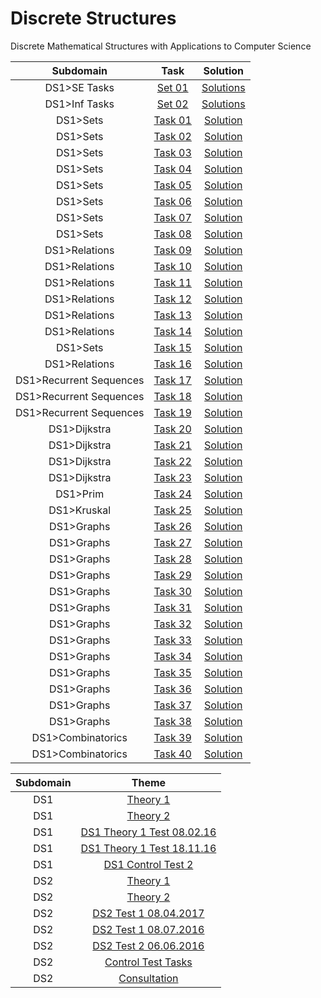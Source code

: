 # Discrete Structures
Discrete Mathematical Structures with Applications to Computer Science

Subdomain|Task|Solution
:-:|:-:|:-:
DS1>SE Tasks|[Set 01](https://github.com/andy489/Discrete_Structures/blob/master/DS%201%20Tasks/DS1%20Tasks%201%20from%20SE.pdf)|[Solutions](https://github.com/andy489/Discrete_Structures/blob/master/DS%201%20Tasks/DS1%20Tasks%201%20from%20SE.pdf)
DS1>Inf Tasks|[Set 02](https://github.com/andy489/Discrete_Structures/blob/master/DS%201%20Tasks/DS1%20Tasks%201%20from%20Inf.pdf)|[Solutions](https://github.com/andy489/Discrete_Structures/blob/master/DS%201%20Tasks/DS1%20Tasks%201%20from%20Inf.pdf)
DS1>Sets|[Task 01](https://github.com/andy489/Discrete_Structures/blob/master/DS%201%20Tasks/Task%2001.pdf)|[Solution](https://github.com/andy489/Discrete_Structures/blob/master/DS%201%20Tasks/Task%2001.pdf)
DS1>Sets|[Task 02](https://github.com/andy489/Discrete_Structures/blob/master/DS%201%20Tasks/Task%2002.pdf)|[Solution](https://github.com/andy489/Discrete_Structures/blob/master/DS%201%20Tasks/Task%2002.pdf)
DS1>Sets|[Task 03](https://github.com/andy489/Discrete_Structures/blob/master/DS%201%20Tasks/Task%2003.pdf)|[Solution](https://github.com/andy489/Discrete_Structures/blob/master/DS%201%20Tasks/Task%2003.pdf)
DS1>Sets|[Task 04](https://github.com/andy489/Discrete_Structures/blob/master/DS%201%20Tasks/Task%2004.pdf)|[Solution](https://github.com/andy489/Discrete_Structures/blob/master/DS%201%20Tasks/Task%2004.pdf)
DS1>Sets|[Task 05](https://github.com/andy489/Discrete_Structures/blob/master/DS%201%20Tasks/Task%2005.pdf)|[Solution](https://github.com/andy489/Discrete_Structures/blob/master/DS%201%20Tasks/Task%2005.pdf)
DS1>Sets|[Task 06](https://github.com/andy489/Discrete_Structures/blob/master/DS%201%20Tasks/Task%2006.pdf)|[Solution](https://github.com/andy489/Discrete_Structures/blob/master/DS%201%20Tasks/Task%2006.pdf)
DS1>Sets|[Task 07](https://github.com/andy489/Discrete_Structures/blob/master/DS%201%20Tasks/Task%2007.pdf)|[Solution](https://github.com/andy489/Discrete_Structures/blob/master/DS%201%20Tasks/Task%2007.pdf)
DS1>Sets|[Task 08](https://github.com/andy489/Discrete_Structures/blob/master/DS%201%20Tasks/Task%2008.pdf)|[Solution](https://github.com/andy489/Discrete_Structures/blob/master/DS%201%20Tasks/Task%2008.pdf)
DS1>Relations|[Task 09](https://github.com/andy489/Discrete_Structures/blob/master/DS%201%20Tasks/Task%2009.pdf)|[Solution](https://github.com/andy489/Discrete_Structures/blob/master/DS%201%20Tasks/Task%2009.pdf)
DS1>Relations|[Task 10](https://github.com/andy489/Discrete_Structures/blob/master/DS%201%20Tasks/Task%2010.pdf)|[Solution](https://github.com/andy489/Discrete_Structures/blob/master/DS%201%20Tasks/Task%2010.pdf)
DS1>Relations|[Task 11](https://github.com/andy489/Discrete_Structures/blob/master/DS%201%20Tasks/Task%2011.pdf)|[Solution](https://github.com/andy489/Discrete_Structures/blob/master/DS%201%20Tasks/Task%2011.pdf)
DS1>Relations|[Task 12](https://github.com/andy489/Discrete_Structures/blob/master/DS%201%20Tasks/Task%2012.pdf)|[Solution](https://github.com/andy489/Discrete_Structures/blob/master/DS%201%20Tasks/Task%2012.pdf)
DS1>Relations|[Task 13](https://github.com/andy489/Discrete_Structures/blob/master/DS%201%20Tasks/Task%2013.pdf)|[Solution](https://github.com/andy489/Discrete_Structures/blob/master/DS%201%20Tasks/Task%2013.pdf)
DS1>Relations|[Task 14](https://github.com/andy489/Discrete_Structures/blob/master/DS%201%20Tasks/Task%2014.pdf)|[Solution](https://github.com/andy489/Discrete_Structures/blob/master/DS%201%20Tasks/Task%2014.pdf)
DS1>Sets|[Task 15](https://github.com/andy489/Discrete_Structures/blob/master/DS%201%20Tasks/Task%2015.pdf)|[Solution](https://github.com/andy489/Discrete_Structures/blob/master/DS%201%20Tasks/Task%2015.pdf)
DS1>Relations|[Task 16](https://github.com/andy489/Discrete_Structures/blob/master/DS%201%20Tasks/Task%2016.pdf)|[Solution](https://github.com/andy489/Discrete_Structures/blob/master/DS%201%20Tasks/Task%2016.pdf)
DS1>Recurrent Sequences|[Task 17](https://github.com/andy489/Discrete_Structures/blob/master/DS1%20Recurrent%20Sequences/Task%2017.pdf)|[Solution](https://github.com/andy489/Discrete_Structures/blob/master/DS1%20Recurrent%20Sequences/Task%2017.pdf)
DS1>Recurrent Sequences|[Task 18](https://github.com/andy489/Discrete_Structures/blob/master/DS1%20Recurrent%20Sequences/Task%2018.pdf)|[Solution](https://github.com/andy489/Discrete_Structures/blob/master/DS1%20Recurrent%20Sequences/Task%2018.pdf)
DS1>Recurrent Sequences|[Task 19](https://github.com/andy489/Discrete_Structures/blob/master/DS1%20Recurrent%20Sequences/Task%2019.pdf)|[Solution](https://github.com/andy489/Discrete_Structures/blob/master/DS1%20Recurrent%20Sequences/Task%2019.pdf)
DS1>Dijkstra|[Task 20](https://github.com/andy489/Discrete_Structures/blob/master/DS1%20Dijkstra/Task%2020.pdf)|[Solution](https://github.com/andy489/Discrete_Structures/blob/master/DS1%20Dijkstra/Task%2020.pdf)
DS1>Dijkstra|[Task 21](https://github.com/andy489/Discrete_Structures/blob/master/DS1%20Dijkstra/Task%2021.pdf)|[Solution](https://github.com/andy489/Discrete_Structures/blob/master/DS1%20Dijkstra/Task%2021.pdf)
DS1>Dijkstra|[Task 22](https://github.com/andy489/Discrete_Structures/blob/master/DS1%20Dijkstra/Task%2022.pdf)|[Solution](https://github.com/andy489/Discrete_Structures/blob/master/DS1%20Dijkstra/Task%2022.pdf)
DS1>Dijkstra|[Task 23](https://github.com/andy489/Discrete_Structures/blob/master/DS1%20Dijkstra/Task%2023.pdf)|[Solution](https://github.com/andy489/Discrete_Structures/blob/master/DS1%20Dijkstra/Task%2023.pdf)
DS1>Prim|[Task 24](https://github.com/andy489/Discrete_Structures/blob/master/DS1%20Prim/Task%2024.pdf)|[Solution](https://github.com/andy489/Discrete_Structures/blob/master/DS1%20Prim/Task%2024.pdf)
DS1>Kruskal|[Task 25](https://github.com/andy489/Discrete_Structures/blob/master/DS1%20Kruskal/Task%2025.pdf)|[Solution](https://github.com/andy489/Discrete_Structures/blob/master/DS1%20Kruskal/Task%2025.pdf)
DS1>Graphs|[Task 26](https://github.com/andy489/Discrete_Structures/blob/master/DS1%20Graphs/Task%2026.pdf)|[Solution](https://github.com/andy489/Discrete_Structures/blob/master/DS1%20Graphs/Task%2026.pdf)
DS1>Graphs|[Task 27](https://github.com/andy489/Discrete_Structures/blob/master/DS1%20Graphs/Task%2027.pdf)|[Solution](https://github.com/andy489/Discrete_Structures/blob/master/DS1%20Graphs/Task%2027.pdf)
DS1>Graphs|[Task 28](https://github.com/andy489/Discrete_Structures/blob/master/DS1%20Graphs/Task%2028.pdf)|[Solution](https://github.com/andy489/Discrete_Structures/blob/master/DS1%20Graphs/Task%2028.pdf)
DS1>Graphs|[Task 29](https://github.com/andy489/Discrete_Structures/blob/master/DS1%20Graphs/Task%2029.pdf)|[Solution](https://github.com/andy489/Discrete_Structures/blob/master/DS1%20Graphs/Task%2029.pdf)
DS1>Graphs|[Task 30](https://github.com/andy489/Discrete_Structures/blob/master/DS1%20Graphs/Task%2030.pdf)|[Solution](https://github.com/andy489/Discrete_Structures/blob/master/DS1%20Graphs/Task%2030.pdf)
DS1>Graphs|[Task 31](https://github.com/andy489/Discrete_Structures/blob/master/DS1%20Graphs/Task%2031.pdf)|[Solution](https://github.com/andy489/Discrete_Structures/blob/master/DS1%20Graphs/Task%2031.pdf)
DS1>Graphs|[Task 32](https://github.com/andy489/Discrete_Structures/blob/master/DS1%20Graphs/Task%2032.pdf)|[Solution](https://github.com/andy489/Discrete_Structures/blob/master/DS1%20Graphs/Task%2032.pdf)
DS1>Graphs|[Task 33](https://github.com/andy489/Discrete_Structures/blob/master/DS1%20Graphs/Task%2033.pdf)|[Solution](https://github.com/andy489/Discrete_Structures/blob/master/DS1%20Graphs/Task%2033.pdf)
DS1>Graphs|[Task 34](https://github.com/andy489/Discrete_Structures/blob/master/DS1%20Graphs/Task%2034.pdf)|[Solution](https://github.com/andy489/Discrete_Structures/blob/master/DS1%20Graphs/Task%2034.pdf)
DS1>Graphs|[Task 35](https://github.com/andy489/Discrete_Structures/blob/master/DS1%20Graphs/Task%2035.pdf)|[Solution](https://github.com/andy489/Discrete_Structures/blob/master/DS1%20Graphs/Task%2035.pdf)
DS1>Graphs|[Task 36](https://github.com/andy489/Discrete_Structures/blob/master/DS1%20Graphs/Task%2036.pdf)|[Solution](https://github.com/andy489/Discrete_Structures/blob/master/DS1%20Graphs/Task%2036.pdf)
DS1>Graphs|[Task 37](https://github.com/andy489/Discrete_Structures/blob/master/DS1%20Graphs/Task%2037.pdf)|[Solution](https://github.com/andy489/Discrete_Structures/blob/master/DS1%20Graphs/Task%2037.pdf)
DS1>Graphs|[Task 38](https://github.com/andy489/Discrete_Structures/blob/master/DS1%20Graphs/Task%2038.pdf)|[Solution](https://github.com/andy489/Discrete_Structures/blob/master/DS1%20Graphs/Task%2038.pdf)
DS1>Combinatorics|[Task 39](https://github.com/andy489/Discrete_Structures/blob/master/DS1%20Combinatorics/Task%2039.pdf)|[Solution](https://github.com/andy489/Discrete_Structures/blob/master/DS1%20Combinatorics/Task%2039.pdf)
DS1>Combinatorics|[Task 40](https://github.com/andy489/Discrete_Structures/blob/master/DS1%20Combinatorics/Task%2040.pdf)|[Solution](https://github.com/andy489/Discrete_Structures/blob/master/DS1%20Combinatorics/Task%2040%20Solution.pdf)

Subdomain|Theme
:-:|:-:
DS1|[Theory 1](https://github.com/andy489/Discrete_Structures/blob/master/DS%201%20Theory/Theory%201.pdf)
DS1|[Theory 2](https://github.com/andy489/Discrete_Structures/blob/master/DS%201%20Theory/Theory%202.pdf)
DS1|[DS1 Theory 1 Test 08.02.16](https://github.com/andy489/Discrete_Structures/blob/master/DS%201%20Theory/DS1%20Theory%201%20Test%2008.02.16.pdf)
DS1|[DS1 Theory 1 Test 18.11.16](https://github.com/andy489/Discrete_Structures/blob/master/DS%201%20Theory/DS1%20Theory%201%20Test%2018.11.16.pdf)
DS1|[DS1 Control Test 2](https://github.com/andy489/Discrete_Structures/blob/master/DS1%20Constrol%20Test%202%20(13-01-2019).pdf)
DS2|[Theory 1](https://github.com/andy489/Discrete_Structures/blob/master/DS%202%20Theory/Theory%201.pdf)
DS2|[Theory 2](https://github.com/andy489/Discrete_Structures/blob/master/DS%202%20Theory/Theory%202.pdf)
DS2|[DS2 Test 1 08.04.2017](https://github.com/andy489/Discrete_Structures/blob/master/DS%202%20Theory/DS2%20Test%201%2008.04.2017.pdf)
DS2|[DS2 Test 1 08.07.2016](https://github.com/andy489/Discrete_Structures/blob/master/DS%202%20Theory/DS2%20Test%201%2008.07.2016.pdf)
DS2|[DS2 Test 2 06.06.2016](https://github.com/andy489/Discrete_Structures/blob/master/DS%202%20Theory/DS2%20Test%202%2006.06.2016.pdf)
DS2|[Control Test Tasks](https://github.com/andy489/Discrete_Structures/blob/master/DS2%20Control%20Test%20Tasks.pdf)
DS2|[Consultation](https://github.com/andy489/Discrete_Structures/blob/master/DS2%20Consultation.pdf)

